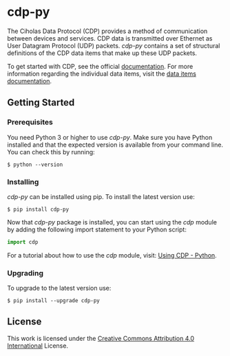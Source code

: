 # cdp-py

The Ciholas Data Protocol (CDP) provides a method of communication between devices and services. CDP data is transmitted over Ethernet as User Datagram Protocol (UDP) packets. _cdp-py_ contains a set of structural definitions of the CDP data items that make up these UDP packets.

To get started with CDP, see the official [documentation](http://cuwb.io/docs/v3.3/software-integration/cdp-output-definition/). For more information regarding the individual data items, visit the [data items documentation](https://github.com/ciholas/cdp-py/blob/master/DATA_ITEMS.md).

## Getting Started

### Prerequisites

You need Python 3 or higher to use _cdp-py_. Make sure you have Python installed and that the expected version is available from your command line. You can check this by running:

```
$ python --version
```

### Installing

_cdp-py_ can be installed using pip. To install the latest version use:

```
$ pip install cdp-py
```

Now that _cdp-py_ package is installed, you can start using the _cdp_ module by adding the following import statement to your Python script:

```python
import cdp
```
For a tutorial about how to use the _cdp_ module, visit: [Using CDP - Python](http://cuwb.io/docs/v3.3/application-notes/using-cdp-python/#using-cdp-python).

### Upgrading

To upgrade to the latest version use:

```
$ pip install --upgrade cdp-py
```

## License

This work is licensed under the [Creative Commons Attribution 4.0 International](http://creativecommons.org/licenses/by/4.0/) License.
